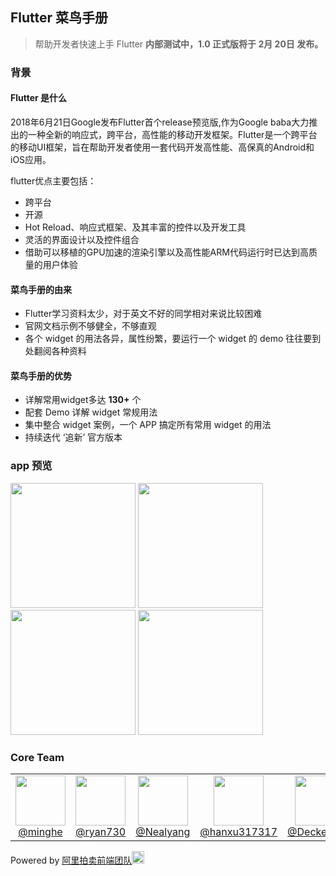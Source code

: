 ## Flutter 菜鸟手册

> 帮助开发者快速上手 Flutter  **内部测试中，1.0 正式版将于 2月 20日 发布。**

### 背景

#### Flutter 是什么

2018年6月21日Google发布Flutter首个release预览版,作为Google baba大力推出的一种全新的响应式，跨平台，高性能的移动开发框架。Flutter是一个跨平台的移动UI框架，旨在帮助开发者使用一套代码开发高性能、高保真的Android和iOS应用。

flutter优点主要包括：
- 跨平台
- 开源
- Hot Reload、响应式框架、及其丰富的控件以及开发工具
- 灵活的界面设计以及控件组合
- 借助可以移植的GPU加速的渲染引擎以及高性能ARM代码运行时已达到高质量的用户体验

#### 菜鸟手册的由来

- Flutter学习资料太少，对于英文不好的同学相对来说比较困难
- 官网文档示例不够健全，不够直观
- 各个 widget 的用法各异，属性纷繁，要运行一个 widget 的 demo 往往要到处翻阅各种资料

#### 菜鸟手册的优势

- 详解常用widget多达 **130+** 个
- 配套 Demo 详解 widget 常规用法
- 集中整合 widget 案例，一个 APP 搞定所有常用 widget 的用法
- 持续迭代 ‘追新’ 官方版本

### app 预览

<img src="https://img.alicdn.com/tfs/TB1x4gdASzqK1RjSZFHXXb3CpXa-1080-2340.jpg" width=200>  <img src="https://img.alicdn.com/tfs/TB1xioCANnaK1RjSZFtXXbC2VXa-1080-2340.jpg" width=200>  <img src="https://img.alicdn.com/tfs/TB1XFwcAOrpK1RjSZFhXXXSdXXa-1080-2340.jpg" width=200>  <img src="https://img.alicdn.com/tfs/TB1Hf7aAPTpK1RjSZKPXXa3UpXa-1080-2340.jpg" width=200>

### Core Team

<table>
  <tbody>
    <tr>
      <td align="center" width="80" valign="top">
        <img height="80" width="80" src="https://github.com/minghe.png?s=128">
        <br>
        <a href="https://github.com/minghe">@minghe</a>
      </td>
      <td align="center" width="80" valign="top">
        <img height="80" width="80"  src="https://github.com/ryan730.png?s=128">
        <br>
        <a href="https://github.com/ryan730">@ryan730</a>
      </td>
      <td align="center" width="80" valign="top">
        <img height="80" width="80"  src="https://github.com/Nealyang.png?s=128">
        <br>
        <a href="https://github.com/Nealyang">@Nealyang</a>
      </td>
      <td align="center" width="80" valign="top">
        <img height="80" width="80"  src="https://github.com/hanxu317317.png?s=128">
        <br>
        <a href="https://github.com/hanxu317317">@hanxu317317</a>
      </td>
      <td align="center" width="80" valign="top">
        <img height="80" width="80"  src="https://github.com/DeckeDeng.png?s=128">
        <br>
        <a href="https://github.com/DeckeDeng">@DeckeDeng</a>
      </td>
     </tr>
  </tbody>
</table>

Powered by [阿里拍卖前端团队](https://github.com/alibaba-paimai-frontend)<img src="https://img.alicdn.com/tfs/TB1foEhAMHqK1RjSZJnXXbNLpXa-166-166.png" width=20 height=20>



